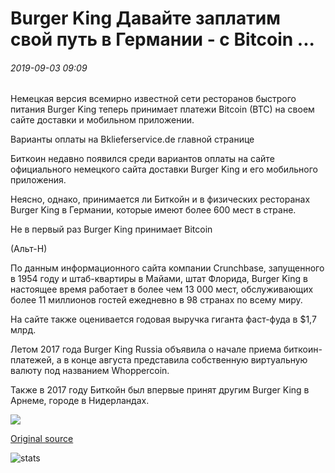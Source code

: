 # Burger King Давайте заплатим свой путь в Германии - с Bitcoin ...

###### 2019-09-03 09:09

Немецкая версия всемирно известной сети ресторанов быстрого питания Burger King теперь принимает платежи Bitcoin (BTC) на своем сайте доставки и мобильном приложении.

Варианты оплаты на Bklieferservice.de главной странице

Биткоин недавно появился среди вариантов оплаты на сайте официального немецкого сайта доставки Burger King и его мобильного приложения.

Неясно, однако, принимается ли Биткойн и в физических ресторанах Burger King в Германии, которые имеют более 600 мест в стране.

Не в первый раз Burger King принимает Bitcoin

(Альт-Н)

По данным информационного сайта компании Crunchbase, запущенного в 1954 году и штаб-квартиры в Майами, штат Флорида, Burger King в настоящее время работает в более чем 13 000 мест, обслуживающих более 11 миллионов гостей ежедневно в 98 странах по всему миру.

На сайте также оценивается годовая выручка гиганта фаст-фуда в $1,7 млрд.

Летом 2017 года Burger King Russia объявила о начале приема биткоин-платежей, а в конце августа представила собственную виртуальную валюту под названием Whoppercoin.

Также в 2017 году Биткойн был впервые принят другим Burger King в Арнеме, городе в Нидерландах.

![](https://s3.cointelegraph.com/storage/uploads/view/4284449d72f8c1b96f603631e42d5826.jpg)

[Original source](https://cointelegraph.com/news/burger-king-lets-you-pay-your-way-in-germany-with-bitcoin)

![stats](https://c.statcounter.com/11760860/0/a89fa40b/1/ "stats")